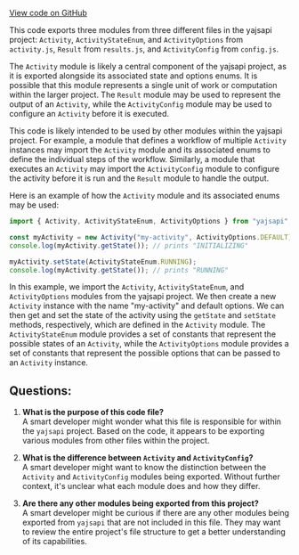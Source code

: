 [View code on GitHub](https://github.com/golemfactory/yajsapi/activity/index.ts)

This code exports three modules from three different files in the yajsapi project: `Activity`, `ActivityStateEnum`, and `ActivityOptions` from `activity.js`, `Result` from `results.js`, and `ActivityConfig` from `config.js`. 

The `Activity` module is likely a central component of the yajsapi project, as it is exported alongside its associated state and options enums. It is possible that this module represents a single unit of work or computation within the larger project. The `Result` module may be used to represent the output of an `Activity`, while the `ActivityConfig` module may be used to configure an `Activity` before it is executed.

This code is likely intended to be used by other modules within the yajsapi project. For example, a module that defines a workflow of multiple `Activity` instances may import the `Activity` module and its associated enums to define the individual steps of the workflow. Similarly, a module that executes an `Activity` may import the `ActivityConfig` module to configure the activity before it is run and the `Result` module to handle the output.

Here is an example of how the `Activity` module and its associated enums may be used:

```javascript
import { Activity, ActivityStateEnum, ActivityOptions } from "yajsapi";

const myActivity = new Activity("my-activity", ActivityOptions.DEFAULT);
console.log(myActivity.getState()); // prints "INITIALIZING"

myActivity.setState(ActivityStateEnum.RUNNING);
console.log(myActivity.getState()); // prints "RUNNING"
```

In this example, we import the `Activity`, `ActivityStateEnum`, and `ActivityOptions` modules from the yajsapi project. We then create a new `Activity` instance with the name "my-activity" and default options. We can then get and set the state of the activity using the `getState` and `setState` methods, respectively, which are defined in the `Activity` module. The `ActivityStateEnum` module provides a set of constants that represent the possible states of an `Activity`, while the `ActivityOptions` module provides a set of constants that represent the possible options that can be passed to an `Activity` instance.
## Questions: 
 1. **What is the purpose of this code file?**\
A smart developer might wonder what this file is responsible for within the `yajsapi` project. Based on the code, it appears to be exporting various modules from other files within the project.

2. **What is the difference between `Activity` and `ActivityConfig`?**\
A smart developer might want to know the distinction between the `Activity` and `ActivityConfig` modules being exported. Without further context, it's unclear what each module does and how they differ.

3. **Are there any other modules being exported from this project?**\
A smart developer might be curious if there are any other modules being exported from `yajsapi` that are not included in this file. They may want to review the entire project's file structure to get a better understanding of its capabilities.